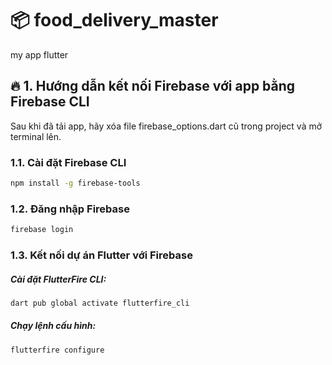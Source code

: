# 📦 food_delivery_master
my app flutter  

## 🔥 1. Hướng dẫn kết nối Firebase với app bằng Firebase CLI
Sau khi đã tải app, hãy xóa file firebase_options.dart cũ trong project và mở terminal lên.

### 1.1. Cài đặt Firebase CLI
```bash
npm install -g firebase-tools
```
### 1.2. Đăng nhập Firebase
```bash 
firebase login
```

### 1.3. Kết nối dự án Flutter với Firebase
##### Cài đặt FlutterFire CLI:
```bash
dart pub global activate flutterfire_cli
```
##### Chạy lệnh cấu hình:
```bash
flutterfire configure
```



